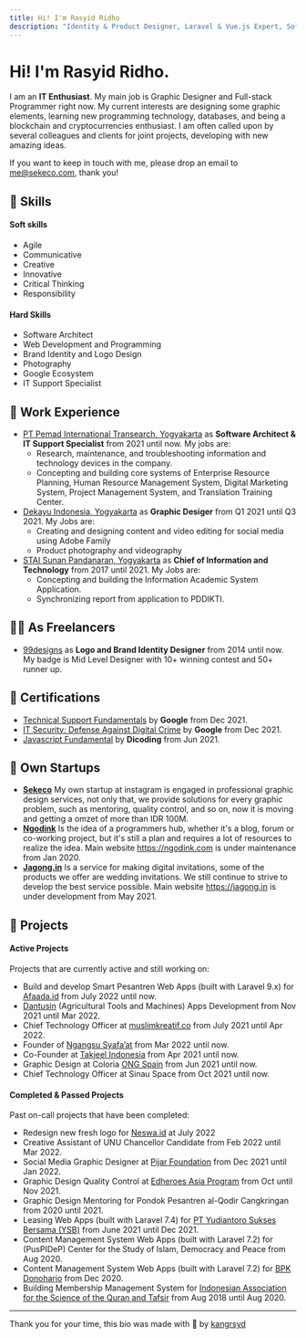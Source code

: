 ```yaml
---
title: Hi! I'm Rasyid Ridho
description: "Identity & Product Designer, Laravel & Vue.js Expert, Software Architect"
---
```


# Hi! I'm Rasyid Ridho.

I am an **IT Enthusiast**. My main job is Graphic Designer and Full-stack Programmer right now. My current interests are designing some graphic elements, learning new programming technology, databases, and being a blockchain and cryptocurrencies enthusiast. I am often called upon by several colleagues and clients for joint projects, developing with new amazing ideas.

If you want to keep in touch with me, please drop an email to me@sekeco.com, thank you!

## 🎨 Skills

#### Soft skills

-   Agile
-   Communicative
-   Creative
-   Innovative
-   Critical Thinking
-   Responsibility

#### Hard Skills

-   Software Architect
-   Web Development and Programming
-   Brand Identity and Logo Design
-   Photography
-   Google Ecosystem
-   IT Support Specialist

## 💼 Work Experience

-   [PT Pemad International Transearch, Yogyakarta](https://pemad.or.id) as **Software Architect & IT Support Specialist** from 2021 until now. My jobs are:
    -   Research, maintenance, and troubleshooting information and technology devices in the company.
    -   Concepting and building core systems of Enterprise Resource Planning, Human Resource Management System, Digital Marketing System, Project Management System, and Translation Training Center.
-   [Dekayu Indonesia, Yogyakarta](https://dekayu.id/) as **Graphic Desiger** from Q1 2021 until Q3 2021. My Jobs are:
    -   Creating and designing content and video editing for social media using Adobe Family
    -   Product photography and videography
-   [STAI Sunan Pandanaran, Yogyakarta](https://staispa.ac.id) as **Chief of Information and Technology** from 2017 until 2021. My Jobs are:
    -   Concepting and building the Information Academic System Application.
    -   Synchronizing report from application to PDDIKTI.

## 👨‍🎨 As Freelancers

-   [99designs](https://99designs.com/profiles/kangrsyd) as **Logo and Brand Identity Designer** from 2014 until now. My badge is Mid Level Designer with 10+ winning contest and 50+ runner up.

## 📜 Certifications

-   [Technical Support Fundamentals](https://www.coursera.org/account/accomplishments/certificate/YKXKLD4T4W84) by **Google** from Dec 2021.
-   [IT Security: Defense Against Digital Crime](https://www.coursera.org/account/accomplishments/certificate/5AZRBHAY6VTT) by **Google** from Dec 2021.
-   [Javascript Fundamental](https://www.dicoding.com/certificates/L4PQMD1Y4ZO1) by **Dicoding** from Jun 2021.

## 🚀 Own Startups

-   [**Sekeco**](https://sekeco.com)
    My own startup at instagram is engaged in professional graphic design services, not only that, we provide solutions for every graphic problem, such as mentoring, quality control, and so on, now it is moving and getting a omzet of more than IDR 100M.
-   [**Ngodink**](https://ngodink.com)
    Is the idea of a programmers hub, whether it's a blog, forum or co-working project, but it's still a plan and requires a lot of resources to realize the idea. Main website https://ngodink.com is under maintenance from Jan 2020.
-   [**Jagong.in**](https://jagong.in)
    Is a service for making digital invitations, some of the products we offer are wedding invitations. We still continue to strive to develop the best service possible. Main website https://jagong.in is under development from May 2021.

## 📝 Projects

#### Active Projects

Projects that are currently active and still working on:

-   Build and develop Smart Pesantren Web Apps (built with Laravel 9.x) for [Afaada.id](https://afaada.id) from July 2022 until now.
-   [Dantusin](https://dantusin.com/) (Agricultural Tools and Machines) Apps Development from Nov 2021 until Mar 2022.
-   Chief Technology Officer at [muslimkreatif.co](https://muslimkreatif.co) from July 2021 until Apr 2022.
-   Founder of [Ngangsu Syafa’at](https://www.instagram.com/ngangsusyafaat) from Mar 2022 until now.
-   Co-Founder at [Takjeel Indonesia](https://www.instagram.com/takjeelindonesia/) from Apr 2021 until now.
-   Graphic Design at Coloria [ONG Spain](https://www.coloria.ong/) from Jun 2021 until now.
-   Chief Technology Officer at Sinau Space from Oct 2021 until now.

#### Completed & Passed Projects

Past on-call projects that have been completed:

-   Redesign new fresh logo for [Neswa.id](https://neswa.id) at July 2022
-   Creative Assistant of UNU Chancellor Candidate from Feb 2022 until Mar 2022.
-   Social Media Graphic Designer at [Pijar Foundation](https://instagram.com/pijarfoundation) from Dec 2021 until Jan 2022.
-   Graphic Design Quality Control at [Edheroes Asia Program](https://edheroes.asia/) from Oct until Nov 2021.
-   Graphic Design Mentoring for Pondok Pesantren al-Qodir Cangkringan from 2020 until 2021.
-   Leasing Web Apps (built with Laravel 7.4) for [PT Yudiantoro Sukses Bersama (YSB)](https://ysb.yuro-system.com/) from June 2021 until Dec 2021.
-   Content Management System Web Apps (built with Laravel 7.2) for (PusPIDeP) Center for the Study of Islam, Democracy and Peace from Aug 2020.
-   Content Management System Web Apps (built with Laravel 7.2) for [BPK Donoharjo](https://bpkdonoharjo.com/) from Dec 2020.
-   Building Membership Management System for [Indonesian Association for the Science of the Quran and Tafsir](https://aiat.or.id) from Aug 2018 until Aug 2020.

---

Thank you for your time, this bio was made with 💖 by [kangrsyd](https://me.sekeco.com)
